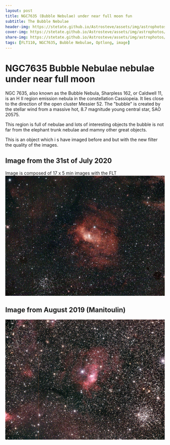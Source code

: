 ```yaml
---
layout: post
title: NGC7635 (Bubble Nebulae) under near full moon fun 
subtitle: The Bubble Nebulae
header-img: https://stetate.github.io/Astrosteve/assets/img/astrophotos/Bubble_20200730_17x10minsLEN.jpg
cover-img: https://stetate.github.io/Astrosteve/assets/img/astrophotos/Bubble_20200730_17x10minsLEN.jpg
share-img: https://stetate.github.io/Astrosteve/assets/img/astrophotos/Bubble_20200730_17x10minsLEN.jpg
tags: [FLT110, NGC7635, Bubble Nebulae, Optlong, image]
---
```

# NGC7635 Bubble Nebulae nebulae under near full moon

NGC 7635, also known as the Bubble Nebula, Sharpless 162, or Caldwell 11, is an H II region emission nebula in the constellation Cassiopeia. It lies close to the direction of the open cluster Messier 52. The "bubble" is created by the stellar wind from a massive hot, 8.7 magnitude young central star, SAO 20575.

This region is full of nebulae and lots of interesting objects the bubble is not far from the elephant trunk nebulae and mamny other great objects.

This is an object which i s have imaged before and but with the new filter the quality of the images. 
## Image from the 31st of July 2020 
Image is composed of 17 x 5 min images with the FLT 
![image][longfilter]

## Image from August 2019 (Manitoulin)
![image][nofilter]




[longfilter]:../assets/img/astrophotos/Bubble_20200730_17x10minsLEN.jpg
[nofilter]:../assets/img/astrophotos/Bubble_manitoulin2019.jpg
